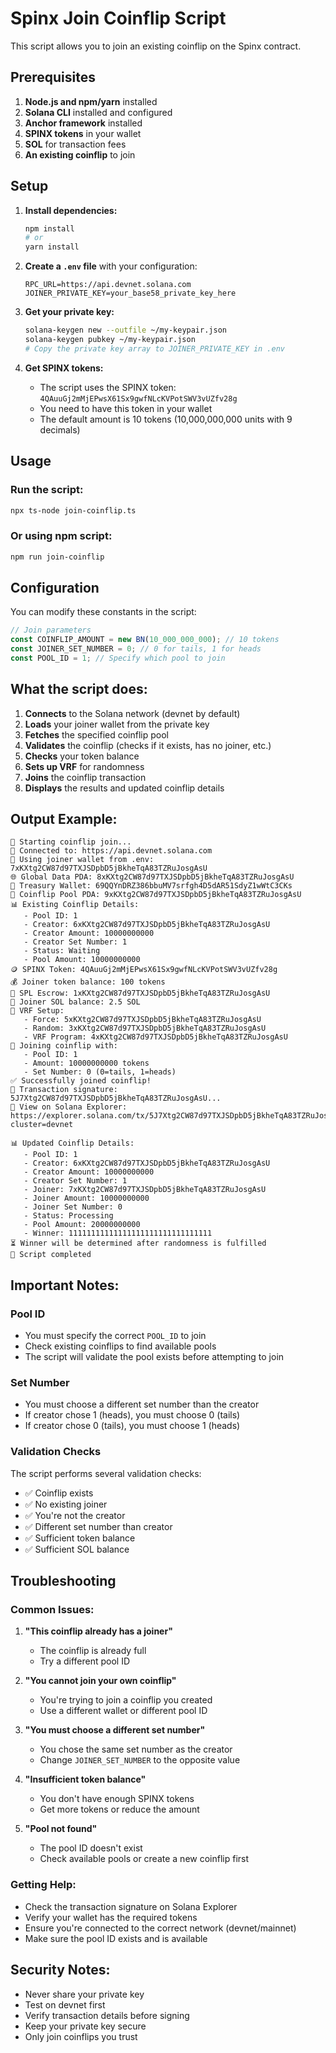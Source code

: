 # Spinx Join Coinflip Script

This script allows you to join an existing coinflip on the Spinx contract.

## Prerequisites

1. **Node.js and npm/yarn** installed
2. **Solana CLI** installed and configured
3. **Anchor framework** installed
4. **SPINX tokens** in your wallet
5. **SOL** for transaction fees
6. **An existing coinflip** to join

## Setup

1. **Install dependencies:**
   ```bash
   npm install
   # or
   yarn install
   ```

2. **Create a `.env` file** with your configuration:
   ```env
   RPC_URL=https://api.devnet.solana.com
   JOINER_PRIVATE_KEY=your_base58_private_key_here
   ```

3. **Get your private key:**
   ```bash
   solana-keygen new --outfile ~/my-keypair.json
   solana-keygen pubkey ~/my-keypair.json
   # Copy the private key array to JOINER_PRIVATE_KEY in .env
   ```

4. **Get SPINX tokens:**
   - The script uses the SPINX token: `4QAuuGj2mMjEPwsX61Sx9gwfNLcKVPotSWV3vUZfv28g`
   - You need to have this token in your wallet
   - The default amount is 10 tokens (10,000,000,000 units with 9 decimals)

## Usage

### Run the script:
```bash
npx ts-node join-coinflip.ts
```

### Or using npm script:
```bash
npm run join-coinflip
```

## Configuration

You can modify these constants in the script:

```typescript
// Join parameters
const COINFLIP_AMOUNT = new BN(10_000_000_000); // 10 tokens
const JOINER_SET_NUMBER = 0; // 0 for tails, 1 for heads
const POOL_ID = 1; // Specify which pool to join
```

## What the script does:

1. **Connects** to the Solana network (devnet by default)
2. **Loads** your joiner wallet from the private key
3. **Fetches** the specified coinflip pool
4. **Validates** the coinflip (checks if it exists, has no joiner, etc.)
5. **Checks** your token balance
6. **Sets up VRF** for randomness
7. **Joins** the coinflip transaction
8. **Displays** the results and updated coinflip details

## Output Example:

```
🎲 Starting coinflip join...
📡 Connected to: https://api.devnet.solana.com
👤 Using joiner wallet from .env: 7xKXtg2CW87d97TXJSDpbD5jBkheTqA83TZRuJosgAsU
🌐 Global Data PDA: 8xKXtg2CW87d97TXJSDpbD5jBkheTqA83TZRuJosgAsU
🏦 Treasury Wallet: 69QQYnDRZ386bbuMV7srfgh4D5dAR51SdyZ1wWtC3CKs
🎲 Coinflip Pool PDA: 9xKXtg2CW87d97TXJSDpbD5jBkheTqA83TZRuJosgAsU
📊 Existing Coinflip Details:
   - Pool ID: 1
   - Creator: 6xKXtg2CW87d97TXJSDpbD5jBkheTqA83TZRuJosgAsU
   - Creator Amount: 10000000000
   - Creator Set Number: 1
   - Status: Waiting
   - Pool Amount: 10000000000
🪙 SPINX Token: 4QAuuGj2mMjEPwsX61Sx9gwfNLcKVPotSWV3vUZfv28g
💰 Joiner token balance: 100 tokens
🏦 SPL Escrow: 1xKXtg2CW87d97TXJSDpbD5jBkheTqA83TZRuJosgAsU
💎 Joiner SOL balance: 2.5 SOL
🎲 VRF Setup:
   - Force: 5xKXtg2CW87d97TXJSDpbD5jBkheTqA83TZRuJosgAsU
   - Random: 3xKXtg2CW87d97TXJSDpbD5jBkheTqA83TZRuJosgAsU
   - VRF Program: 4xKXtg2CW87d97TXJSDpbD5jBkheTqA83TZRuJosgAsU
🎯 Joining coinflip with:
   - Pool ID: 1
   - Amount: 10000000000 tokens
   - Set Number: 0 (0=tails, 1=heads)
✅ Successfully joined coinflip!
📝 Transaction signature: 5J7Xtg2CW87d97TXJSDpbD5jBkheTqA83TZRuJosgAsU...
🔗 View on Solana Explorer: https://explorer.solana.com/tx/5J7Xtg2CW87d97TXJSDpbD5jBkheTqA83TZRuJosgAsU...?cluster=devnet

📊 Updated Coinflip Details:
   - Pool ID: 1
   - Creator: 6xKXtg2CW87d97TXJSDpbD5jBkheTqA83TZRuJosgAsU
   - Creator Amount: 10000000000
   - Creator Set Number: 1
   - Joiner: 7xKXtg2CW87d97TXJSDpbD5jBkheTqA83TZRuJosgAsU
   - Joiner Amount: 10000000000
   - Joiner Set Number: 0
   - Status: Processing
   - Pool Amount: 20000000000
   - Winner: 11111111111111111111111111111111
⏳ Winner will be determined after randomness is fulfilled
🎉 Script completed
```

## Important Notes:

### Pool ID
- You must specify the correct `POOL_ID` to join
- Check existing coinflips to find available pools
- The script will validate the pool exists before attempting to join

### Set Number
- You must choose a different set number than the creator
- If creator chose 1 (heads), you must choose 0 (tails)
- If creator chose 0 (tails), you must choose 1 (heads)

### Validation Checks
The script performs several validation checks:
- ✅ Coinflip exists
- ✅ No existing joiner
- ✅ You're not the creator
- ✅ Different set number than creator
- ✅ Sufficient token balance
- ✅ Sufficient SOL balance

## Troubleshooting

### Common Issues:

1. **"This coinflip already has a joiner"**
   - The coinflip is already full
   - Try a different pool ID

2. **"You cannot join your own coinflip"**
   - You're trying to join a coinflip you created
   - Use a different wallet or different pool ID

3. **"You must choose a different set number"**
   - You chose the same set number as the creator
   - Change `JOINER_SET_NUMBER` to the opposite value

4. **"Insufficient token balance"**
   - You don't have enough SPINX tokens
   - Get more tokens or reduce the amount

5. **"Pool not found"**
   - The pool ID doesn't exist
   - Check available pools or create a new coinflip first

### Getting Help:

- Check the transaction signature on Solana Explorer
- Verify your wallet has the required tokens
- Ensure you're connected to the correct network (devnet/mainnet)
- Make sure the pool ID exists and is available

## Security Notes:

- Never share your private key
- Test on devnet first
- Verify transaction details before signing
- Keep your private key secure
- Only join coinflips you trust

